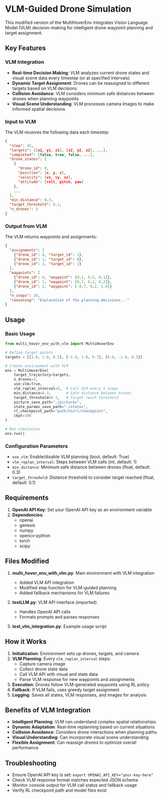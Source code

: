 # VLM-Guided Drone Simulation

This modified version of the MultiHoverEnv integrates Vision Language Model (VLM) decision-making for intelligent drone waypoint planning and target assignment.

## Key Features

### VLM Integration
- **Real-time Decision Making**: VLM analyzes current drone states and visual scene data every timestep (or at specified intervals)
- **Dynamic Target Assignment**: Drones can be reassigned to different targets based on VLM decisions
- **Collision Avoidance**: VLM considers minimum safe distances between drones when planning waypoints
- **Visual Scene Understanding**: VLM processes camera images to make informed spatial decisions

### Input to VLM
The VLM receives the following data each timestep:
```json
{
  "step": 42,
  "targets": [[x1, y1, z1], [x2, y2, z2], ...],
  "completed": [false, true, false, ...],
  "drone_states": [
    {
      "drone_id": 0,
      "position": [x, y, z],
      "velocity": [vx, vy, vz],
      "attitude": [roll, pitch, yaw]
    },
    ...
  ],
  "min_distance": 0.3,
  "target_threshold": 0.1,
  "n_drones": 3
}
```

### Output from VLM
The VLM returns waypoints and assignments:
```json
{
  "assignments": [
    {"drone_id": 0, "target_id": 1},
    {"drone_id": 1, "target_id": 0},
    {"drone_id": 2, "target_id": 2}
  ],
  "waypoints": [
    {"drone_id": 0, "waypoint": [0.1, 0.5, 0.1]},
    {"drone_id": 1, "waypoint": [0.7, 0.2, 0.2]},
    {"drone_id": 2, "waypoint": [-0.7, 0.2, 1.0]}
  ],
  "n_steps": 20,
  "reasoning": "Explanation of the planning decisions..."
}
```

## Usage

### Basic Usage
```python
from multi_hover_env_with_vlm import MultiHoverEnv

# Define target points
targets = [[1.0, 1.0, 0.5], [-1.0, 1.0, 0.7], [0.0, -1.0, 0.3]]

# Create environment with VLM
env = MultiHoverEnv(
    target_trajectory=targets,
    n_drones=3,
    use_vlm=True,
    vlm_replan_interval=5,  # Call VLM every 5 steps
    min_distance=0.3,       # Safe distance between drones
    target_threshold=0.1,   # Target reach threshold
    picture_save_path="./pictures",
    state_params_save_path="./states",
    rl_checkpoint_path="path/to/rl/checkpoint",
    ckpt=100
)

# Run simulation
env.run()
```

### Configuration Parameters

- `use_vlm`: Enable/disable VLM planning (bool, default: True)
- `vlm_replan_interval`: Steps between VLM calls (int, default: 1)
- `min_distance`: Minimum safe distance between drones (float, default: 0.3)
- `target_threshold`: Distance threshold to consider target reached (float, default: 0.1)

## Requirements

1. **OpenAI API Key**: Set your OpenAI API key as an environment variable
2. **Dependencies**: 
   - openai
   - genesis
   - numpy
   - opencv-python
   - torch
   - scipy

## Files Modified

1. **multi_hover_env_with_vlm.py**: Main environment with VLM integration
   - Added VLM API integration
   - Modified step function for VLM-guided planning
   - Added fallback mechanisms for VLM failures

2. **testLLM.py**: VLM API interface (imported)
   - Handles OpenAI API calls
   - Formats prompts and parses responses

3. **test_vlm_integration.py**: Example usage script

## How it Works

1. **Initialization**: Environment sets up drones, targets, and camera
2. **VLM Planning**: Every `vlm_replan_interval` steps:
   - Capture camera image
   - Collect drone state data
   - Call VLM API with visual and state data
   - Parse VLM response for new waypoints and assignments
3. **Execution**: Drones follow VLM-generated waypoints using RL policy
4. **Fallback**: If VLM fails, uses greedy target assignment
5. **Logging**: Saves all states, VLM responses, and images for analysis

## Benefits of VLM Integration

- **Intelligent Planning**: VLM can understand complex spatial relationships
- **Dynamic Adaptation**: Real-time replanning based on current situations
- **Collision Avoidance**: Considers drone interactions when planning paths
- **Visual Understanding**: Can incorporate visual scene understanding
- **Flexible Assignment**: Can reassign drones to optimize overall performance

## Troubleshooting

- Ensure OpenAI API key is set: `export OPENAI_API_KEY="your-key-here"`
- Check VLM response format matches expected JSON schema
- Monitor console output for VLM call status and fallback usage
- Verify RL checkpoint path and model files exist 